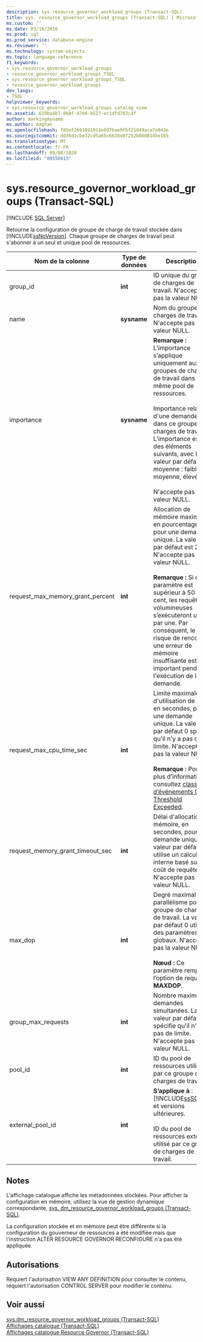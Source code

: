 ```yaml
---
description: sys.resource_governor_workload_groups (Transact-SQL)
title: sys. resource_governor_workload_groups (Transact-SQL) | Microsoft Docs
ms.custom: ''
ms.date: 03/16/2016
ms.prod: sql
ms.prod_service: database-engine
ms.reviewer: ''
ms.technology: system-objects
ms.topic: language-reference
f1_keywords:
- sys.resource_governor_workload_groups
- resource_governor_workload_groups_TSQL
- sys.resource_governor_workload_groups_TSQL
- resource_governor_workload_groups
dev_langs:
- TSQL
helpviewer_keywords:
- sys.resource_governor_workload_groups catalog view
ms.assetid: 619ba4b7-868f-4784-b527-ec1dfd703c4f
author: markingmyname
ms.author: maghan
ms.openlocfilehash: f85ef2691091911e937bae9fbf21649ace7a943e
ms.sourcegitcommit: dd36d1cbe32cd5a65c6638e8f252b0bd8145e165
ms.translationtype: MT
ms.contentlocale: fr-FR
ms.lasthandoff: 09/08/2020
ms.locfileid: "89550413"
---
```

# <a name="sysresource_governor_workload_groups-transact-sql"></a>sys.resource_governor_workload_groups (Transact-SQL)
[!INCLUDE [SQL Server](../../includes/applies-to-version/sqlserver.md)]

  Retourne la configuration de groupe de charge de travail stockée dans [!INCLUDE[ssNoVersion](../../includes/ssnoversion-md.md)]. Chaque groupe de charges de travail peut s'abonner à un seul et unique pool de ressources.  
  
|Nom de la colonne|Type de données|Description|  
|-----------------|---------------|-----------------|  
|group_id|**int**|ID unique du groupe de charges de travail. N'accepte pas la valeur NULL.|  
|name|**sysname**|Nom du groupe de charges de travail. N'accepte pas la valeur NULL.|  
|importance|**sysname**|**Remarque :** L’importance s’applique uniquement aux groupes de charge de travail dans le même pool de ressources.<br /><br /> Importance relative d'une demande dans ce groupe de charges de travail. L’importance est l’un des éléments suivants, avec la valeur par défaut moyenne : faible, moyenne, élevée.<br /><br /> N'accepte pas la valeur NULL.|  
|request_max_memory_grant_percent|**int**|Allocation de mémoire maximale, en pourcentage, pour une demande unique. La valeur par défaut est 25. N'accepte pas la valeur NULL.<br /><br /> **Remarque :** Si ce paramètre est supérieur à 50 pour cent, les requêtes volumineuses s’exécuteront une par une. Par conséquent, le risque de rencontrer une erreur de mémoire insuffisante est plus important pendant l'exécution de la demande.|  
|request_max_cpu_time_sec|**int**|Limite maximale d'utilisation de l'UC, en secondes, pour une demande unique. La valeur par défaut 0 spécifie qu'il n'y a pas de limite. N'accepte pas la valeur NULL.<br /><br /> **Remarque :** Pour plus d’informations, consultez [classe d’événements CPU Threshold Exceeded](../../relational-databases/event-classes/cpu-threshold-exceeded-event-class.md).|  
|request_memory_grant_timeout_sec|**int**|Délai d'allocation de mémoire, en secondes, pour une demande unique. La valeur par défaut 0 utilise un calcul interne basé sur le coût de requête. N'accepte pas la valeur NULL.|  
|max_dop|**int**|Degré maximal de parallélisme pour le groupe de charges de travail. La valeur par défaut 0 utilise des paramètres globaux. N'accepte pas la valeur NULL.<br /><br /> **Nœud :** Ce paramètre remplace l’option de requête **MAXDOP**.|  
|group_max_requests|**int**|Nombre maximal de demandes simultanées. La valeur par défaut 0 spécifie qu'il n'y a pas de limite. N'accepte pas la valeur NULL.|  
|pool_id|**int**|ID du pool de ressources utilisé par ce groupe de charges de travail.|  
|external_pool_id|**int**|**S’applique à** : [!INCLUDE[ssSQL15](../../includes/sssql15-md.md)] et versions ultérieures.<br /><br /> ID du pool de ressources externe utilisé par ce groupe de charges de travail.|  
  
## <a name="remarks"></a>Notes  
 L'affichage catalogue affiche les métadonnées stockées. Pour afficher la configuration en mémoire, utilisez la vue de gestion dynamique correspondante, [sys. dm_resource_governor_workload_groups &#40;Transact-SQL&#41;](../../relational-databases/system-dynamic-management-views/sys-dm-resource-governor-workload-groups-transact-sql.md).  
  
 La configuration stockée et en mémoire peut être différente si la configuration du gouverneur de ressources a été modifiée mais que l'instruction ALTER RESOURCE GOVERNOR RECONFIGURE n'a pas été appliquée.  
  
## <a name="permissions"></a>Autorisations  
 Requiert l'autorisation VIEW ANY DEFINITION pour consulter le contenu, requiert l'autorisation CONTROL SERVER pour modifier le contenu.  
  
## <a name="see-also"></a>Voir aussi  
 [sys.dm_resource_governor_workload_groups &#40;Transact-SQL&#41;](../../relational-databases/system-dynamic-management-views/sys-dm-resource-governor-workload-groups-transact-sql.md)   
 [Affichages catalogue &#40;Transact-SQL&#41;](../../relational-databases/system-catalog-views/catalog-views-transact-sql.md)   
 [Affichages catalogue Resource Governor &#40;Transact-SQL&#41;](../../relational-databases/system-catalog-views/resource-governor-catalog-views-transact-sql.md)  
  
  
